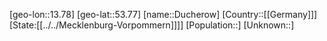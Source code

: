 ﻿---
location: [53.77,13.78]
type: City
tags:
- geo/City


SpocWebEntityId: 29896
isDeleted: false
confidential: public

---
[geo-lon::13.78]
[geo-lat::53.77]
[name::Ducherow]
[Country::[[Germany]]]
[State:[[../../Mecklenburg-Vorpommern]]]]
[Population::]
[Unknown::]

